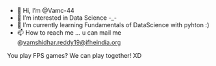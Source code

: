 - 👋 Hi, I’m @Vamc-44
- 👀 I’m interested in Data Science -_-
- 🌱 I’m currently learning Fundamentals of DataScience with pyhton :)
- 📫 How to reach me ... u can mail me @vamshidhar.reddy19@ifheindia.org 

You play FPS games?
We can play together! XD

<!---
Vamc-44/Vamc-44 is a ✨ special ✨ repository because its `README.md` (this file) appears on your GitHub profile.
You can click the Preview link to take a look at your changes.
--->
